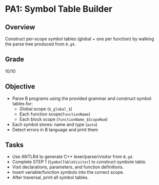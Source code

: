 # PA1: Symbol Table Builder

## Overview
Construct per-scope symbol tables (global + one per function) by walking the parse tree produced from `B.g4`.

## Grade
10/10

## Objective
- Parse B programs using the provided grammar and construct symbol tables for:
  - Global scope (`$_global_$`)
  - Each function scope(`functionName`)
  - Each block scope (`functionName_$ScopeNum`)
- Each symbol stores: name and type (`auto`)
- Detect errors in B language and print them

## Tasks
- Use ANTLR4 to generate C++ lexer/parser/visitor from `B.g4`.
- Complete STEP 1 (`SymbolTableVisitor`) to construct symbole table.
- Visit declarations, parameters, and function definitions.
- Insert variable/function symbols into the correct scope.
- After traversal, print all symbol tables.
